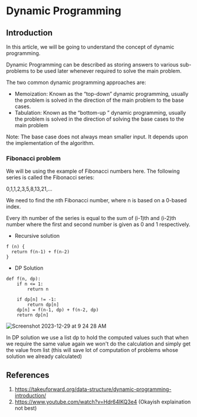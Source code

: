# Dynamic Programming

## Introduction
In this article, we will be going to understand the concept of dynamic programming.

Dynamic Programming can be described as storing answers to various sub-problems to be used later whenever required to solve
the main problem.

The two common dynamic programming approaches are:
- Memoization: Known as the “top-down” dynamic programming, usually the problem is solved in the direction of the main problem to the base cases.
- Tabulation: Known as the “bottom-up ” dynamic programming, usually the problem is solved in the direction of solving the base cases to the main problem

Note: The base case does not always mean smaller input. It depends upon the implementation of the algorithm.

### Fibonacci problem

We will be using the example of Fibonacci numbers here. The following series is called the Fibonacci series:

0,1,1,2,3,5,8,13,21,…

We need to find the nth Fibonacci number, where n is based on a 0-based index.

Every ith number of the series is equal to the sum of (i-1)th and (i-2)th number where the first and second number is given as 0 and 1 respectively.

- Recursive solution
```
f (n) {
  return f(n-1) + f(n-2)
}
```
- DP Solution
```
def f(n, dp):
    if n <= 1:
        return n
    
    if dp[n] != -1:
        return dp[n]
    dp[n] = f(n-1, dp) + f(n-2, dp)
    return dp[n]
```

![Screenshot 2023-12-29 at 9 24 28 AM](https://github.com/yadavanuj1996/algorithms-data-structures/assets/22169012/8272092e-8736-4d88-a401-957506252662)

In DP solution we use a list dp to hold the computed values such that when we require the same value again we won't do the
calculation and simply get the value from list (this will save lot of computation of problems whose solution we already calculated)

## References
1. https://takeuforward.org/data-structure/dynamic-programming-introduction/
2. https://www.youtube.com/watch?v=Hdr64lKQ3e4 (Okayish explaination not best)
